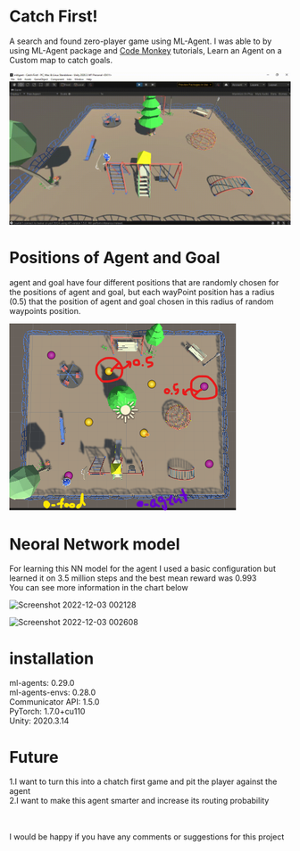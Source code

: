 # Catch First!

A search and found zero-player game using ML-Agent.
I was able to by using ML-Agent package and [Code Monkey](https://www.youtube.com/@CodeMonkeyUnity) tutorials, Learn an Agent on a Custom map to catch goals.

![](https://github.com/nima265/CatchFirst/blob/main/overall.gif)

# Positions of Agent and Goal

agent and goal have four different positions that are randomly chosen for the positions of agent and goal, but each wayPoint position has a radius (0.5) that the position 
of agent and goal chosen in this radius of random waypoints position.

![](https://github.com/nima265/CatchFirst/blob/main/waypoints.png)

# Neoral Network model

For learning this NN model for the agent I used a basic configuration but learned it on 3.5 million steps and the best mean reward was 0.993  
You can see more information in the chart below

![Screenshot 2022-12-03 002128](https://user-images.githubusercontent.com/50208317/205384190-ef582953-48fc-4998-bb85-e41d3cc4362c.png)

![Screenshot 2022-12-03 002608](https://user-images.githubusercontent.com/50208317/205384797-c2868dbb-a3ee-4846-baa5-4dd346d4056d.png)

# installation
 ml-agents: 0.29.0
 <br />ml-agents-envs: 0.28.0
 <br />Communicator API: 1.5.0
 <br />PyTorch: 1.7.0+cu110
 <br />Unity: 2020.3.14


# Future

1.I want to turn this into a chatch first game and pit the player against the agent
<br />2.I want to make this agent smarter and increase its routing probability


<br />
<br />
I would be happy if you have any comments or suggestions for this project
